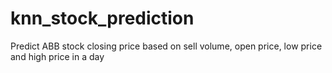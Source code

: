 # knn_stock_prediction

Predict ABB stock closing price based on sell volume, open price, low price and high price in a day

